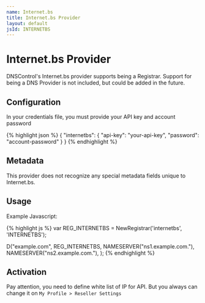 ```yaml
---
name: Internet.bs
title: Internet.bs Provider
layout: default
jsId: INTERNETBS
---
```

# Internet.bs Provider

DNSControl's Internet.bs provider supports being a Registrar. Support for being a DNS Provider is not included, but could be added in the future.

## Configuration
In your credentials file, you must provide your API key and account password

{% highlight json %}
{
  "internetbs": {
    "api-key": "your-api-key",
    "password": "account-password"
  }
}
{% endhighlight %}

## Metadata
This provider does not recognize any special metadata fields unique to Internet.bs.

## Usage
Example Javascript:

{% highlight js %}
var REG_INTERNETBS = NewRegistrar('internetbs', 'INTERNETBS');

D("example.com", REG_INTERNETBS,
  NAMESERVER("ns1.example.com."),
  NAMESERVER("ns2.example.com."),
);
{% endhighlight %}

## Activation

Pay attention, you need to define white list of IP for API. But you always can change it on `My Profile > Reseller Settings`
